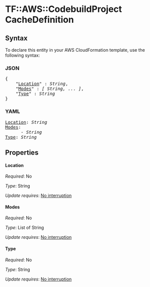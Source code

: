 # TF::AWS::CodebuildProject CacheDefinition

## Syntax

To declare this entity in your AWS CloudFormation template, use the following syntax:

### JSON

<pre>
{
    "<a href="#location" title="Location">Location</a>" : <i>String</i>,
    "<a href="#modes" title="Modes">Modes</a>" : <i>[ String, ... ]</i>,
    "<a href="#type" title="Type">Type</a>" : <i>String</i>
}
</pre>

### YAML

<pre>
<a href="#location" title="Location">Location</a>: <i>String</i>
<a href="#modes" title="Modes">Modes</a>: <i>
      - String</i>
<a href="#type" title="Type">Type</a>: <i>String</i>
</pre>

## Properties

#### Location

_Required_: No

_Type_: String

_Update requires_: [No interruption](https://docs.aws.amazon.com/AWSCloudFormation/latest/UserGuide/using-cfn-updating-stacks-update-behaviors.html#update-no-interrupt)

#### Modes

_Required_: No

_Type_: List of String

_Update requires_: [No interruption](https://docs.aws.amazon.com/AWSCloudFormation/latest/UserGuide/using-cfn-updating-stacks-update-behaviors.html#update-no-interrupt)

#### Type

_Required_: No

_Type_: String

_Update requires_: [No interruption](https://docs.aws.amazon.com/AWSCloudFormation/latest/UserGuide/using-cfn-updating-stacks-update-behaviors.html#update-no-interrupt)

